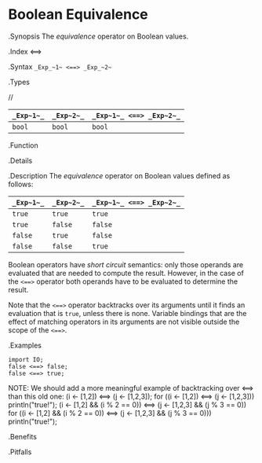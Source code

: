 # Boolean Equivalence

.Synopsis
The _equivalence_ operator on Boolean values.

.Index
<==>

.Syntax
`_Exp_~1~ <==> _Exp_~2~`

.Types

//

| `_Exp~1~_` | `_Exp~2~_`  | `_Exp~1~_ <==> _Exp~2~_`  |
| --- | --- | --- |
| `bool`       | `bool`         | `bool`  |


.Function

.Details

.Description
The _equivalence_ operator on Boolean values defined as follows:

| `_Exp~1~_` | `_Exp~2~_`  | `_Exp~1~_ <==> _Exp~2~_`  |
| --- | --- | --- |
| `true`       | `true`         | `true`  |
| `true`       | `false`         | `false`  |
| `false`       | `true`         | `false`  |
| `false`       | `false`         | `true`  |


Boolean operators have _short circuit_ semantics:  only those operands are evaluated that are needed to compute the result. However, in the case of the `<==>` operator both operands have to be evaluated to determine the result.

Note that the `<==>` operator backtracks over its arguments until it finds an evaluation that is `true`, unless there is none. Variable bindings that are the effect of matching  operators in its arguments are not visible outside the scope of the `<==>`.

.Examples
```rascal-shell
import IO;
false <==> false;
false <==> true;
```

NOTE: We should add a more meaningful example of backtracking over <==> than this old one:
(i <- [1,2]) <==> (j <- [1,2,3]);
for ((i <- [1,2]) <==> (j <- [1,2,3]))
  println("true!");
(i <- [1,2] && (i % 2 == 0)) <==> (j <- [1,2,3] && (j % 3 == 0))
for ((i <- [1,2] && (i % 2 == 0)) <==> (j <- [1,2,3] && (j % 3 == 0))) 
  println("true!");

.Benefits

.Pitfalls

